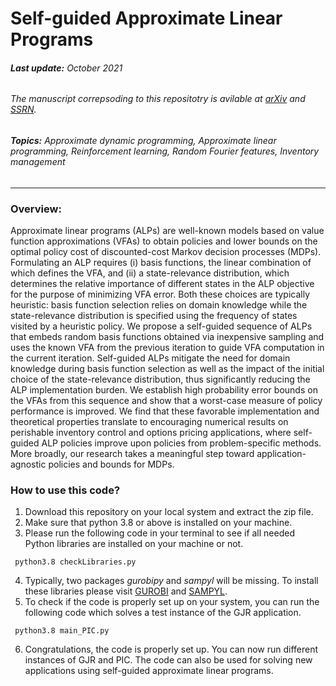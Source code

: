 # Self-guided Approximate Linear Programs
###### **Last update:** October 2021
###### The manuscript correpsoding to this repositotry is avilable at [arXiv](https://arxiv.org/abs/2001.02798) and [SSRN](https://ssrn.com/abstract=3512665).
###### **Topics:** Approximate dynamic programming, Approximate linear programming, Reinforcement learning, Random Fourier features, Inventory management
---

### Overview:
Approximate linear programs (ALPs) are well-known models based on value function approximations (VFAs) to obtain policies and lower bounds on the optimal policy cost of discounted-cost Markov decision processes (MDPs). Formulating an ALP requires (i) basis functions, the linear combination of which defines the VFA, and (ii) a state-relevance distribution, which determines the relative importance of different states in the ALP objective for the purpose of minimizing VFA error. Both these choices are typically heuristic: basis function selection relies on domain knowledge while the state-relevance distribution is specified using the frequency of states visited by a heuristic policy. We propose a self-guided sequence of ALPs that embeds random basis functions obtained via inexpensive sampling and uses the known VFA from the previous iteration to guide VFA computation in the current iteration. Self-guided ALPs mitigate the need for domain knowledge during basis function selection as well as the impact of the initial choice of the state-relevance distribution, thus significantly reducing the ALP implementation burden. We establish high probability error bounds on the VFAs from this sequence and show that a worst-case measure of policy performance is improved. We find that these favorable implementation and theoretical properties translate to encouraging numerical results on perishable inventory control and options pricing applications, where self-guided ALP policies improve upon policies from problem-specific methods. More broadly, our research takes a meaningful step toward application-agnostic policies and bounds for MDPs.

### **How to use this code?** 
 1. Download this repository on your local system and extract the zip file.
 2. Make sure that python 3.8 or above is installed on your machine.
 3. Please run the following code in your terminal to see if all needed Python libraries are installed on your machine or not.
 ```
  python3.8 checkLibraries.py 
 ```
 4. Typically, two packages *gurobipy* and *sampyl* will be missing. To install these libraries please visit [GUROBI](https://www.gurobi.com/gurobi-and-anaconda-for-windows/) and [SAMPYL](https://github.com/mcleonard/sampyl). 
 5. To check if the code is properly set up on your system, you can run the following code which solves a test instance of the GJR application.
 ```
  python3.8 main_PIC.py
 ```
 6. Congratulations, the code is properly set up. You can now run different instances of GJR and PIC. The code can also be used for solving new applications using self-guided approximate linear programs. 

